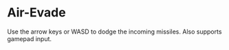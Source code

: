 # Air-Evade
Use the arrow keys or WASD to dodge the incoming missiles. Also supports gamepad input.
